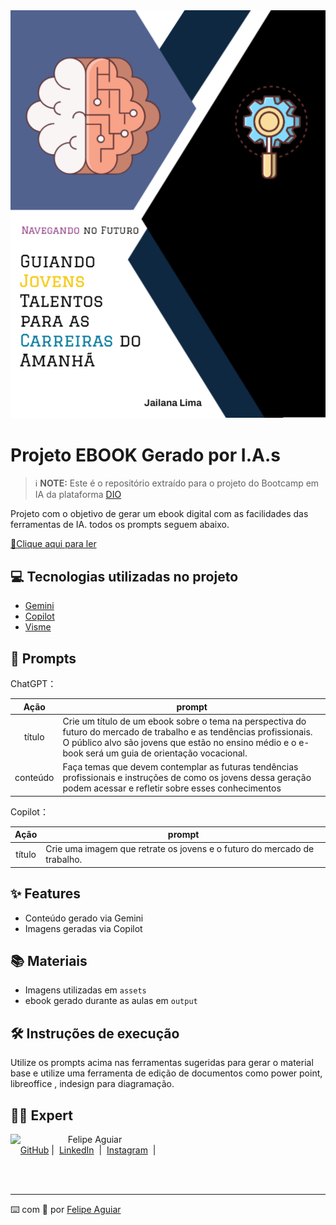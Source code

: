 <img src="https://github.com/JailanaSouza/prompts-recipe-to-create-a-ebook/blob/main/assets/capa%20%20-%20Jailana%20Lima.png" alt="Capa">


# Projeto EBOOK Gerado por I.A.s


 > ℹ️ **NOTE:** Este é o repositório extraído para o projeto do Bootcamp em IA da plataforma [DIO](https://dio.me)

Projeto com o objetivo de gerar um ebook digital com as facilidades das ferramentas de IA. todos os prompts
seguem abaixo.

<a href= "https://my.visme.co/view/kkj9jnov-untitled-project#s1"> 📕Clique aqui para ler</a>

## 💻 Tecnologias utilizadas no projeto

- [Gemini](https://gemini.google.com/app) 
- [Copilot](https://copilot.microsoft.com/)
- [Visme](https://my.visme.co/)
## 🧠 Prompts


ChatGPT：

|   Ação   | prompt                                                                                                                                                                                                                                                                         |
| :------: | ------------------------------------------------------------------------------------------------------------------------------------------------------------------------------------------------------------------------------------------------------------------------------ |
|  título  | Crie um título de um ebook sobre o tema na perspectiva do futuro do mercado de trabalho e as tendências profissionais. O público alvo são jovens que estão no ensino médio e o e-book será um guia de orientação vocacional.                                                  |
| conteúdo | Faça temas que devem contemplar as futuras tendências profissionais e instruções de como os jovens dessa geração podem acessar e refletir sobre esses conhecimentos |

Copilot：

|  Ação  | prompt                                                                                 |
| :----: | -------------------------------------------------------------------------------------- |
| título | Crie uma imagem que retrate os jovens e o futuro do mercado de trabalho. |

## ✨ Features

- Conteúdo gerado via Gemini
- Imagens geradas via Copilot

## 📚 Materiais

- Imagens utilizadas em `assets`
- ebook gerado durante as aulas em `output`

## 🛠️ Instruções de execução

Utilize os prompts acima nas ferramentas sugeridas para gerar o material base e utilize uma ferramenta de edição de documentos como power point, libreoffice , indesign para diagramação.

## 👨‍💻 Expert

<p>
    <img 
      align=left 
      margin=10 
      width=80 
      src="https://avatars.githubusercontent.com/u/37452836?v=4"
    />
    <p>&nbsp&nbsp&nbspFelipe Aguiar<br>
    &nbsp&nbsp&nbsp
    <a href="https://github.com/felipeAguiarCode">
    GitHub</a>&nbsp;|&nbsp;
    <a href="www.linkedin.com/in/
felipe-exe">LinkedIn</a>
&nbsp;|&nbsp;
    <a href="https://www.instagram.com/felipeaguiar.exe/">
    Instagram</a>
&nbsp;|&nbsp;</p>
</p>
<br/><br/>
<p>

---

⌨️ com 💜 por [Felipe Aguiar](https://github.com/felipeAguiarCode)
